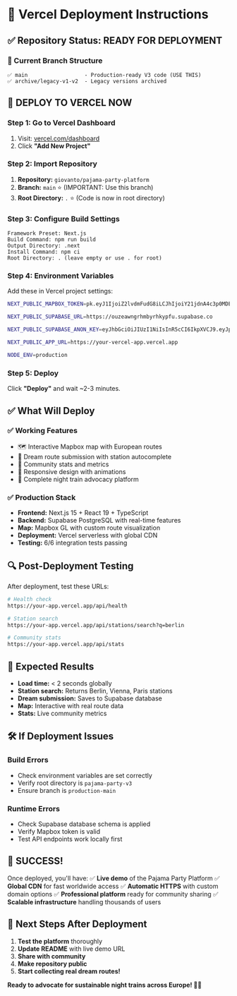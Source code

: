 # 🚀 Vercel Deployment Instructions

## ✅ Repository Status: READY FOR DEPLOYMENT

### 🎯 Current Branch Structure
```
✅ main                  - Production-ready V3 code (USE THIS)
✅ archive/legacy-v1-v2  - Legacy versions archived  
```

## 🚀 **DEPLOY TO VERCEL NOW**

### Step 1: Go to Vercel Dashboard
1. Visit: [vercel.com/dashboard](https://vercel.com/dashboard)
2. Click **"Add New Project"**

### Step 2: Import Repository
1. **Repository:** `giovanto/pajama-party-platform`
2. **Branch:** `main` ⭐ (IMPORTANT: Use this branch)
3. **Root Directory:** `.` ⭐ (Code is now in root directory)

### Step 3: Configure Build Settings
```
Framework Preset: Next.js
Build Command: npm run build
Output Directory: .next
Install Command: npm ci
Root Directory: . (leave empty or use . for root)
```

### Step 4: Environment Variables
Add these in Vercel project settings:

```bash
NEXT_PUBLIC_MAPBOX_TOKEN=pk.eyJ1IjoiZ2lvdmFudG8iLCJhIjoiY21jdnA4c3p0MDE1cDJqcXJjejE3Ymg3YiJ9.OKkbmDiZosRlNgJP-H86XA

NEXT_PUBLIC_SUPABASE_URL=https://ouzeawngrhmbyrhkypfu.supabase.co

NEXT_PUBLIC_SUPABASE_ANON_KEY=eyJhbGciOiJIUzI1NiIsInR5cCI6IkpXVCJ9.eyJpc3MiOiJzdXBhYmFzZSIsInJlZiI6Im91emVhd25ncmhtYnlyaGt5cGZ1Iiwicm9sZSI6ImFub24iLCJpYXQiOjE3NTIxMzg0ODIsImV4cCI6MjA2NzcxNDQ4Mn0.ACBWCIMnTUN4X1A3yx3i44vFUc75bVvUp_YrZz6VDM8

NEXT_PUBLIC_APP_URL=https://your-vercel-app.vercel.app

NODE_ENV=production
```

### Step 5: Deploy
Click **"Deploy"** and wait ~2-3 minutes.

## ✅ **What Will Deploy**

### ✅ Working Features
- 🗺️ Interactive Mapbox map with European routes
- 🚂 Dream route submission with station autocomplete  
- 👥 Community stats and metrics
- 📱 Responsive design with animations
- 🌱 Complete night train advocacy platform

### ✅ Production Stack
- **Frontend:** Next.js 15 + React 19 + TypeScript
- **Backend:** Supabase PostgreSQL with real-time features
- **Map:** Mapbox GL with custom route visualization
- **Deployment:** Vercel serverless with global CDN
- **Testing:** 6/6 integration tests passing

## 🔍 **Post-Deployment Testing**

After deployment, test these URLs:
```bash
# Health check
https://your-app.vercel.app/api/health

# Station search
https://your-app.vercel.app/api/stations/search?q=berlin

# Community stats
https://your-app.vercel.app/api/stats
```

## 🎯 **Expected Results**
- **Load time:** < 2 seconds globally
- **Station search:** Returns Berlin, Vienna, Paris stations
- **Dream submission:** Saves to Supabase database
- **Map:** Interactive with real route data
- **Stats:** Live community metrics

## 🛠️ **If Deployment Issues**

### Build Errors
- Check environment variables are set correctly
- Verify root directory is `pajama-party-v3`
- Ensure branch is `production-main`

### Runtime Errors  
- Check Supabase database schema is applied
- Verify Mapbox token is valid
- Test API endpoints work locally first

## 🎉 **SUCCESS!**

Once deployed, you'll have:
✅ **Live demo** of the Pajama Party Platform
✅ **Global CDN** for fast worldwide access
✅ **Automatic HTTPS** with custom domain options
✅ **Professional platform** ready for community sharing
✅ **Scalable infrastructure** handling thousands of users

## 🌟 **Next Steps After Deployment**

1. **Test the platform** thoroughly
2. **Update README** with live demo URL
3. **Share with community** 
4. **Make repository public**
5. **Start collecting real dream routes!**

**Ready to advocate for sustainable night trains across Europe! 🚂✨**